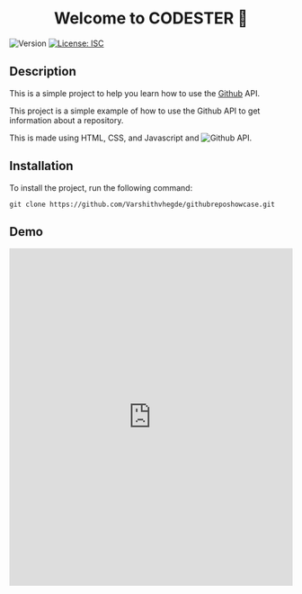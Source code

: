 <!--documentation for the project-->
<h1 align="center">Welcome to CODESTER 👋</h1>
<p>
  <img alt="Version" src="https://img.shields.io/badge/version-1.0.0-blue.svg?cacheSeconds=2592000" />
  <a href="#" target="_blank">
    <img alt="License: ISC" src="https://img.shields.io/badge/License-ISC-yellow.svg" />
  </a>
</p>

## Description

<p>
  This is a simple project to help you learn how to use the <a href="https://github.com" > Github</a> API.
</p>
<p>
  This project is a simple example of how to use the Github API to get information about a repository.
</p>
<p>This is made using HTML, CSS, and Javascript and  <img alt="Github API" src="https://img.shields.io/badge/Github-API-blue.svg" />.</p>

<h2>Installation</h2>
<p>
  To install the project, run the following command:
</p>
    
    git clone https://github.com/Varshithvhegde/githubreposhowcase.git

## Demo

<iframe src="https://codester.io/Varshithvhegde/githubreposhowcase" width="100%" height="600px" frameborder="0"></iframe>



  
     

